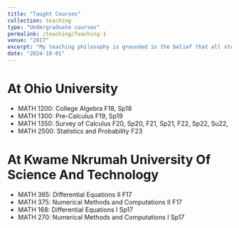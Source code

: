 ```yaml
---
title: "Taught Courses"
collection: teaching
type: "Undergraduate courses"
permalink: /teaching/Teaching-1
venue: "2017"
excerpt: "My teaching philosophy is grounded in the belief that all students can succeed in mathematics. I believe that my role as a teacher is to provide students with the tools and support they need to develop a deep understanding of mathematical concepts and to become proficient in mathematical problem-solving. I strive to create a classroom environment that is both engaging and supportive. I believe that students are more likely to learn when they are actively involved in their own learning. I also encourage students to ask questions and to participate in class discussions to develop critical thinking skills, problem-solving skills, and communication skills. Moreover, I believe that it is important to influence student behavior positively. I do this by modeling respectful and responsible behavior in the classroom. I also create clear expectations for student behavior and I provide positive reinforcement when students meet those expectations."
date: "2024-10-01"
---
```



At Ohio University
====
* MATH 1200: College Algebra   F18, Sp18
* MATH 1300: Pre-Calculus   F19, Sp19
* MATH 1350: Survey of Calculus   F20, Sp20, F21, Sp21, F22, Sp22, Su22,
* MATH 2500: Statistics and Probability   F23

At Kwame Nkrumah University Of Science And Technology
====
* MATH 365: Differential Equations II   F17
* MATH 375: Numerical Methods and Computations II   F17
* MATH 168: Differential Equations I   Sp17
* MATH 270: Numerical Methods and Computations I   Sp17
